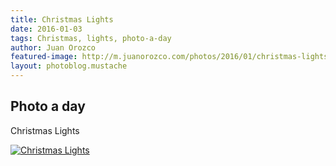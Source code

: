 ```yaml
---
title: Christmas Lights
date: 2016-01-03
tags: Christmas, lights, photo-a-day
author: Juan Orozco
featured-image: http://m.juanorozco.com/photos/2016/01/christmas-lights.thumbnail.JPG
layout: photoblog.mustache
---
```


## Photo a day

Christmas Lights

<!-- more -->

[![Christmas Lights](http://m.juanorozco.com/photos/2016/01/christmas-lights.medium.JPG)](http://m.juanorozco.com/photos/2016/01/christmas-lights.large.JPG)
